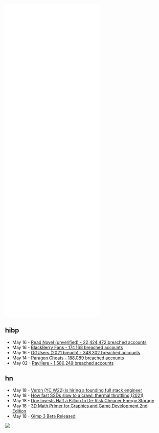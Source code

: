 ![Metrics](https://raw.githubusercontent.com/phixion/phixion/master/metrics.svg)

## hibp

<!--
for https://github.com/phixion/phixion/blob/main/.github/workflows/feeds.yml
-->
<!--START_SECTION:haveibeenpwnd-->
- May 16 - [Read Novel (unverified) - 22,424,472 breached accounts](https://haveibeenpwned.com/PwnedWebsites#ReadNovel)
- May 16 - [BlackBerry Fans - 174,168 breached accounts](https://haveibeenpwned.com/PwnedWebsites#BlackBerryFans)
- May 16 - [OGUsers (2021 breach) - 348,302 breached accounts](https://haveibeenpwned.com/PwnedWebsites#OGUsers2021)
- May 14 - [Paragon Cheats - 188,089 breached accounts](https://haveibeenpwned.com/PwnedWebsites#ParagonCheats)
- May 02 - [PayHere - 1,580,249 breached accounts](https://haveibeenpwned.com/PwnedWebsites#PayHere)
<!--END_SECTION:haveibeenpwnd-->

## hn

<!--
for https://github.com/phixion/phixion/blob/main/.github/workflows/feeds.yml
-->
<!--START_SECTION:hn-->
- May 18 - [Verdn (YC W22) is hiring a founding full stack engineer](https://www.ycombinator.com/companies/verdn/jobs/wJFebb6-full-stack-engineer)
- May 18 - [How fast SSDs slow to a crawl: thermal throttling (2021)](https://eclecticlight.co/2021/02/26/how-fast-ssds-slow-to-a-crawl-thermal-throttling/)
- May 18 - [Doe Invests Half a Billion to De-Risk Cheaper Energy Storage](https://www.solarpaces.org/doe-invests-half-a-billion-to-de-risk-cheaper-energy-storage/)
- May 18 - [3D Math Primer for Graphics and Game Development 2nd Edition](https://gamemath.com/book/intro.html)
- May 18 - [Gimp 3 Beta Released](https://www.gimp.org/news/2020/11/06/gimp-2-99-2-released/)
<!--END_SECTION:hn-->

<!--
for https://yhype.me
-->
![](https://hit.yhype.me/github/profile?user_id=13013670)
